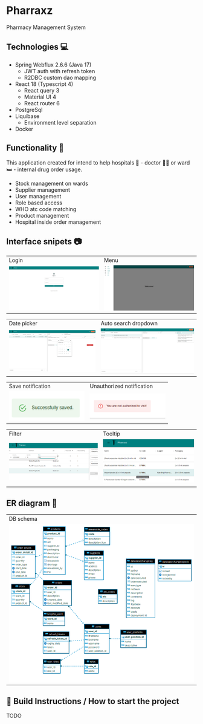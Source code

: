 # Pharraxz
Pharmacy Management System

## Technologies 💻 

* Spring Webflux 2.6.6 (Java 17)
    * JWT auth with refresh token
    * R2DBC custom dao mapping
* React 18 (Typescript 4)
    * React query 3
    *  Material UI 4
    * React router 6
* PostgreSql 
* Liquibase
    * Environment level separation
* Docker

## Functionality 🦄 

This application created for intend to help hospitals 🏥 - doctor 👨‍⚕️ or ward 🛏️ - internal drug order usage.

* Stock management on wards
* Supplier management
* User management
* Role based access
* WHO atc code matching
* Product management
* Hospital inside order management

## Interface snipets 📷 

<table>
  <tr>
    <td>Login</td>
    <td>Menu</td>
  </tr>
  <tr>
    <td><img src="https://github.com/zsomborjoel/pharraxz/blob/main/documentation/ui/login.png" width="600"></td>
    <td><img src="https://github.com/zsomborjoel/pharraxz/blob/main/documentation/ui/menu.png" width="600"></td>
  </tr>
 </table>

 <table>
  <tr>
    <td>Date picker</td>
    <td>Auto search dropdown</td>
  </tr>
  <tr>
    <td><img src="https://github.com/zsomborjoel/pharraxz/blob/main/documentation/ui/order_datepicker.png" width="600"></td>
    <td><img src="https://github.com/zsomborjoel/pharraxz/blob/main/documentation/ui/stock_product_choice.png" width="600"></td>
  </tr>
 </table>

 <table>
  <tr>
    <td>Save notification</td>
    <td>Unauthorized notification</td>
  </tr>
  <tr>
    <td><img src="https://github.com/zsomborjoel/pharraxz/blob/main/documentation/ui/save_success.png" width="200"></td>
    <td><img src="https://github.com/zsomborjoel/pharraxz/blob/main/documentation/ui/unauthorized.png" width="200"></td>
  </tr>
 </table>

  <table>
  <tr>
    <td>Filter</td>
    <td>Tooltip</td>
  </tr>
  <tr>
    <td><img src="https://github.com/zsomborjoel/pharraxz/blob/main/documentation/ui/filter.png" width="400"></td>
    <td><img src="https://github.com/zsomborjoel/pharraxz/blob/main/documentation/ui/atc_code_description.png" width="400"></td>
  </tr>
 </table>

## ER diagram 📙

  <table>
  <tr>
    <td>DB schema</td>
  </tr>
  <tr>
    <td><img src="https://github.com/zsomborjoel/pharraxz/blob/main/documentation/db/er_diagram.png" width="600"></td>
  </tr>
 </table>

## 🚀 Build Instructions / How to start the project 
TODO